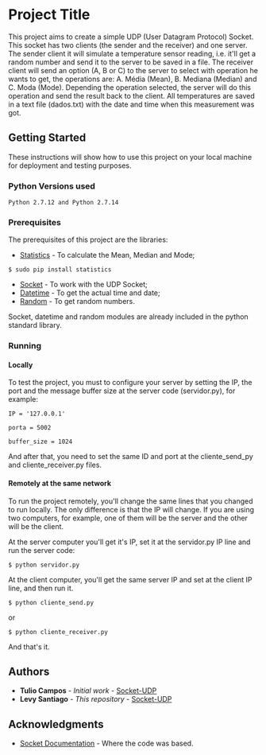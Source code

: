 # Project Title

This project aims to create a simple UDP (User Datagram Protocol) Socket. This socket has two clients (the sender and the receiver) and one server. The sender client it will simulate a temperature sensor reading, i.e. it'll get a random number and send it to the server to be saved in a file. The receiver client will send an option (A, B or C) to the server to select with operation he wants to get, the operations are: A. Média (Mean), B. Mediana (Median) and C. Moda (Mode). Depending the operation selected, the server will do this operation and send the result back to the client. All temperatures are saved in a text file (dados.txt) with the date and time when this measurement was got.

## Getting Started

These instructions will show how to use this project on your local machine for deployment and testing purposes.

### Python Versions used
```
Python 2.7.12 and Python 2.7.14
```

### Prerequisites

The prerequisites of this project are the libraries:

* [Statistics](http://cpython-test-docs.readthedocs.io/en/latest/library/statistics.html) - To calculate the Mean, Median and Mode;

```
$ sudo pip install statistics
```

* [Socket](https://docs.python.org/2.7/howto/sockets.html) - To work with the UDP Socket;
* [Datetime](https://docs.python.org/2/library/datetime.html) - To get the actual time and date;
* [Random](https://docs.python.org/2/library/random.html?highlight=random#module-random) - To get random numbers.

Socket, datetime and random modules are already included in the python standard library.

### Running

#### Locally

To test the project, you must to configure your server by setting the IP, the port and the message buffer size at the server code (servidor.py), for example:

```
IP = '127.0.0.1'

porta = 5002

buffer_size = 1024
```

And after that, you need to set the same ID and port at the cliente_send_py and cliente_receiver.py files.

#### Remotely at the same network
To run the project remotely, you'll change the same lines that you changed to run locally. The only difference is that the IP will change. If you are using two computers, for example, one of them will be the server and the other will be the client.

At the server computer you'll get it's IP, set it at the servidor.py IP line and run the server code:
```
$ python servidor.py
```

At the client computer, you'll get the same server IP and set at the client IP line, and then run it.
```
$ python cliente_send.py
```

or

```
$ python cliente_receiver.py
```

And that's it.

<!-- ## Versioning

We use [SemVer](http://semver.org/) for versioning. For the versions available, see the [tags on this repository](https://github.com/your/project/tags). -->

## Authors

* **Tulio Campos** - *Initial work* - [Socket-UDP](https://github.com/TulioCs/Socket-UDP)
* **Levy Santiago** - *This repository* - [Socket-UDP](https://github.com/Levysantiago/Socket-UDP)

<!-- See also the list of [contributors](https://github.com/your/project/contributors) who participated in this project. -->

## Acknowledgments

* [Socket Documentation](https://docs.python.org/2/library/socket.html) - Where the code was based.
